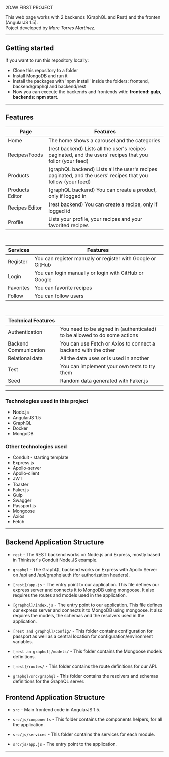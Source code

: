 2DAW FIRST PROJECT

This web page works with 2 backends (GraphQL and Rest) and the fronten (AngularJS 1.5).  
Poject developed by *Marc Torres Martínez*.

---

## Getting started

If you want to run this repository locally:

- Clone this repository to a folder
- Install MongoDB and run it
- Install the packages with 'npm install' inside the folders: frontend, backend/graphql and backend/rest
- Now you can execute the backends and frontends with: **frontend: gulp**, **backends: npm start**.



---

## Features

| Page | Features |
| - | - |
| Home | The home shows a carousel and the categories |
| Recipes/Foods | (rest backend) Lists all the user's recipes paginated, and the users' recipes that you follor (your feed) |
| Products | (graphQL backend) Lists all the user's recipes paginated, and the users' recipes that you follow (your feed) |
| Products Editor | (graphQL backend) You can create a product, only if logged in |
| Recipes Editor | (rest backend) You can create a recipe, only if logged id |
| Profile | Lists your profile, your recipes and your favorited recipes |


<br>

| Services | Features |
| - | - |
| Register | You can register manualy or register with Google or GitHub |
| Login | You can login manually or login with GitHub or Google |
| Favorites | You can favorite recipes |
| Follow | You can follow users |

<br>

| Technical Features |  |
| - | - |
| Authentication | You need to be signed in (authenticated) to be allowed to do some actions |
| Backend Communication | You can use Fetch or Axios to connect a backend with the other |
| Relational data | All the data uses or is used in another |
| Test | You can implement your own tests to try them |
| Seed | Random data generated with Faker.js |

---

### Technologies used in this project

* Node.js
* AngularJS 1.5
* GraphQL
* Docker
* MongoDB

### Other technologies used

* Conduit - starting template
* Express.js
* Apollo-server
* Apollo-client
* JWT 
* Toaster
* Faker.js
* Gulp
* Swagger
* Passport.js
* Mongoose
* Axios
* Fetch

---

## Backend Application Structure

- `rest` - The REST backend works on Node.js and Express, mostly based in Thinkster's Conduit Node.JS example.
- `graphql` - The GraphQL backend works on Express with Apollo Server on /api and /api/graphqlauth (for authorization headers).

- `[rest]/app.js` - The entry point to our application. This file defines our express server and connects it to MongoDB using mongoose. It also requires the routes and models used in the application.
- `[graphql]/index.js` - The entry point to our application. This file defines our express server and connects it to MongoDB using mongoose. It also requires the models, the schemas and the resolvers used in the application.

- `[rest and graphql]/config/` - This folder contains configuration for passport as well as a central location for configuration/environment variables.
- `[rest an graphql]/models/` - This folder contains the Mongoose models definitions.
- `[rest]/routes/` - This folder contains the route definitions for our API.
- `graphql/src/graphql` - This folder contains the resolvers and schemas definitions for the GraphQL server.

## Frontend Application Structure

- `src` - Main frontend code in AngularJS 1.5.

- `src/js/components` - This folder contains the components helpers, for all the application.
- `src/js/services` - This folder contains the services for each module.
- `src/js/app.js` - The entry point to the application.

---
